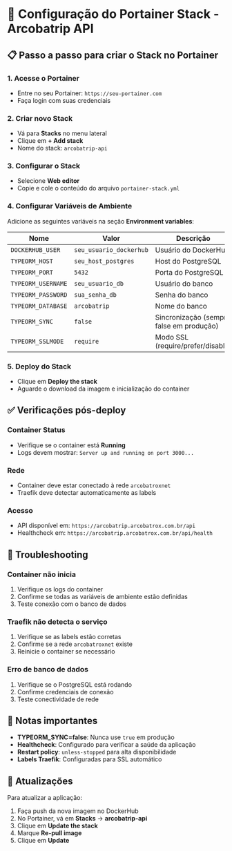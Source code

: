 # 🐳 Configuração do Portainer Stack - Arcobatrip API

## 📋 Passo a passo para criar o Stack no Portainer

### 1. **Acesse o Portainer**
- Entre no seu Portainer: `https://seu-portainer.com`
- Faça login com suas credenciais

### 2. **Criar novo Stack**
- Vá para **Stacks** no menu lateral
- Clique em **+ Add stack**
- Nome do stack: `arcobatrip-api`

### 3. **Configurar o Stack**
- Selecione **Web editor**
- Copie e cole o conteúdo do arquivo `portainer-stack.yml`

### 4. **Configurar Variáveis de Ambiente**
Adicione as seguintes variáveis na seção **Environment variables**:

| Nome | Valor | Descrição |
|------|-------|-----------|
| `DOCKERHUB_USER` | `seu_usuario_dockerhub` | Usuário do DockerHub |
| `TYPEORM_HOST` | `seu_host_postgres` | Host do PostgreSQL |
| `TYPEORM_PORT` | `5432` | Porta do PostgreSQL |
| `TYPEORM_USERNAME` | `seu_usuario_db` | Usuário do banco |
| `TYPEORM_PASSWORD` | `sua_senha_db` | Senha do banco |
| `TYPEORM_DATABASE` | `arcobatrip` | Nome do banco |
| `TYPEORM_SYNC` | `false` | Sincronização (sempre false em produção) |
| `TYPEORM_SSLMODE` | `require` | Modo SSL (require/prefer/disable) |

### 5. **Deploy do Stack**
- Clique em **Deploy the stack**
- Aguarde o download da imagem e inicialização do container

## ✅ **Verificações pós-deploy**

### **Container Status**
- Verifique se o container está **Running**
- Logs devem mostrar: `Server up and running on port 3000...`

### **Rede**
- Container deve estar conectado à rede `arcobatroxnet`
- Traefik deve detectar automaticamente as labels

### **Acesso**
- API disponível em: `https://arcobatrip.arcobatrox.com.br/api`
- Healthcheck em: `https://arcobatrip.arcobatrox.com.br/api/health`

## 🔧 **Troubleshooting**

### **Container não inicia**
1. Verifique os logs do container
2. Confirme se todas as variáveis de ambiente estão definidas
3. Teste conexão com o banco de dados

### **Traefik não detecta o serviço**
1. Verifique se as labels estão corretas
2. Confirme se a rede `arcobatroxnet` existe
3. Reinicie o container se necessário

### **Erro de banco de dados**
1. Verifique se o PostgreSQL está rodando
2. Confirme credenciais de conexão
3. Teste conectividade de rede

## 📝 **Notas importantes**

- **TYPEORM_SYNC=false**: Nunca use `true` em produção
- **Healthcheck**: Configurado para verificar a saúde da aplicação
- **Restart policy**: `unless-stopped` para alta disponibilidade
- **Labels Traefik**: Configuradas para SSL automático

## 🔄 **Atualizações**

Para atualizar a aplicação:
1. Faça push da nova imagem no DockerHub
2. No Portainer, vá em **Stacks** → **arcobatrip-api**
3. Clique em **Update the stack**
4. Marque **Re-pull image**
5. Clique em **Update**
